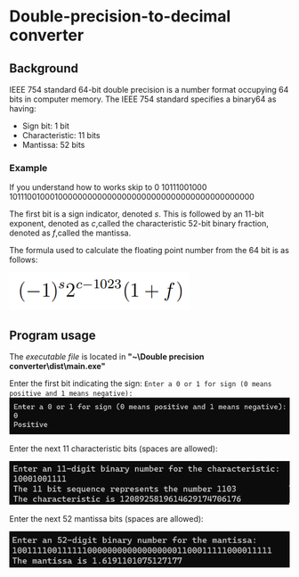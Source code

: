 # Double-precision-to-decimal converter

## Background
 IEEE 754 standard 64-bit double precision is a number format occupying  64 bits in computer memory.
 The IEEE 754 standard specifies a binary64 as having:

 - Sign bit: 1 bit
 - Characteristic: 11 bits
 - Mantissa: 52 bits

### Example
If you understand how to works skip to 
0 10111001000 1011100100010000000000000000000000000000000000000000

The first bit is a sign indicator, denoted *s*.
This is followed by an 11-bit exponent, denoted as *c*,called the characteristic
52-bit binary fraction, denoted as *f*,called the mantissa.

The formula used to calculate the floating point number from the 64 bit is as follows:

![Math Expression](Images/IEEE_formula.png)

## Program usage
The *executable file* is located in **"~\Double precision converter\dist\main.exe"**

Enter the first bit indicating the sign:
`Enter a 0 or 1 for sign (0 means positive and 1 means negative):`
![Math Expression](Images/step-1.png)

Enter the next 11 characteristic bits (spaces are allowed):

![Math Expression](Images/step-2.png)

Enter the next 52 mantissa bits (spaces are allowed):

![Math Expression](Images/step-3.png)
